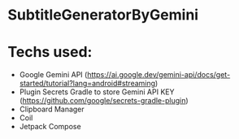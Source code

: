 # SubtitleGeneratorByGemini


# Techs used:
- Google Gemini API (https://ai.google.dev/gemini-api/docs/get-started/tutorial?lang=android#streaming)
- Plugin Secrets Gradle to store Gemini API KEY (https://github.com/google/secrets-gradle-plugin)
- Clipboard Manager
- Coil
- Jetpack Compose